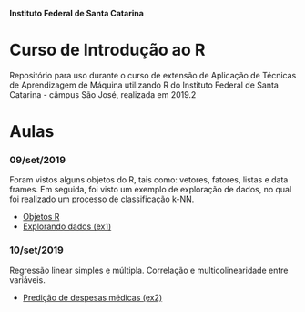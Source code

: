 **Instituto Federal de Santa Catarina**

# Curso de Introdução ao R

Repositório para uso durante o curso de extensão de Aplicação de Técnicas de Aprendizagem de Máquina utilizando R do Instituto Federal de Santa Catarina - câmpus São José, realizada em 2019.2

# Aulas

### 09/set/2019

Foram vistos alguns objetos do R, tais como: vetores, fatores, listas e data frames. Em seguida, foi visto um exemplo de exploração de dados, no qual foi realizado um processo de classificação k-NN.

- [Objetos R](https://github.com/yanmartins/CursoR/tree/master/introducao)
- [Explorando dados (ex1)](https://github.com/yanmartins/CursoR/tree/master/ex1_diagnostico)


### 10/set/2019

Regressão linear simples e múltipla. Correlação e multicolinearidade entre variáveis.

- [Predição de despesas médicas (ex2)](https://github.com/yanmartins/CursoR/tree/master/ex2_predicao_despesas)
